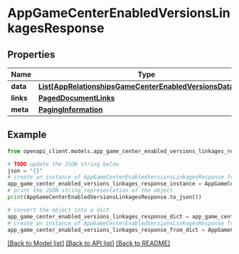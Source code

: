 # AppGameCenterEnabledVersionsLinkagesResponse


## Properties

Name | Type | Description | Notes
------------ | ------------- | ------------- | -------------
**data** | [**List[AppRelationshipsGameCenterEnabledVersionsDataInner]**](AppRelationshipsGameCenterEnabledVersionsDataInner.md) |  | 
**links** | [**PagedDocumentLinks**](PagedDocumentLinks.md) |  | 
**meta** | [**PagingInformation**](PagingInformation.md) |  | [optional] 

## Example

```python
from openapi_client.models.app_game_center_enabled_versions_linkages_response import AppGameCenterEnabledVersionsLinkagesResponse

# TODO update the JSON string below
json = "{}"
# create an instance of AppGameCenterEnabledVersionsLinkagesResponse from a JSON string
app_game_center_enabled_versions_linkages_response_instance = AppGameCenterEnabledVersionsLinkagesResponse.from_json(json)
# print the JSON string representation of the object
print(AppGameCenterEnabledVersionsLinkagesResponse.to_json())

# convert the object into a dict
app_game_center_enabled_versions_linkages_response_dict = app_game_center_enabled_versions_linkages_response_instance.to_dict()
# create an instance of AppGameCenterEnabledVersionsLinkagesResponse from a dict
app_game_center_enabled_versions_linkages_response_from_dict = AppGameCenterEnabledVersionsLinkagesResponse.from_dict(app_game_center_enabled_versions_linkages_response_dict)
```
[[Back to Model list]](../README.md#documentation-for-models) [[Back to API list]](../README.md#documentation-for-api-endpoints) [[Back to README]](../README.md)


